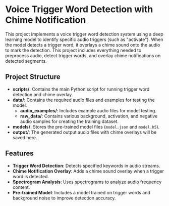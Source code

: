 # Voice Trigger Word Detection with Chime Notification

This project implements a voice trigger word detection system using a deep learning model to identify specific audio triggers (such as "activate"). When the model detects a trigger word, it overlays a chime sound onto the audio to mark the detection. This project includes everything needed to preprocess audio, detect trigger words, and overlay chime notifications on detected segments.

## Project Structure

- **scripts/**: Contains the main Python script for running trigger word detection and chime overlay.
- **data/**: Contains the required audio files and examples for testing the model. 
  - **audio_examples/**: Includes example audio files for model testing.
  - **raw_data/**: Contains various background, activation, and negative audio samples for creating the training dataset.
- **models/**: Stores the pre-trained model files (`model.json` and `model.h5`).
- **output/**: The generated output audio files with chime overlays will be saved here.

## Features

- **Trigger Word Detection**: Detects specified keywords in audio streams.
- **Chime Notification Overlay**: Adds a chime sound overlay when a trigger word is detected.
- **Spectrogram Analysis**: Uses spectrograms to analyze audio frequency content.
- **Pre-trained Model**: Includes a model trained on trigger words and background noise to improve detection accuracy.
